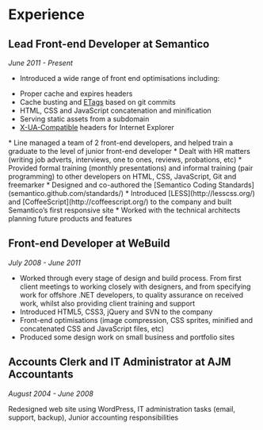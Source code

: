 
# Experience


## Lead Front-end Developer at Semantico
_June 2011 - Present_

* Introduced a wide range of front end optimisations including:
<ul>
    <li>Proper cache and expires headers</li>
    <li>Cache busting and <a href="http://en.wikipedia.org/wiki/HTTP_ETag">ETags</a> based on git commits</li>
    <li>HTML, CSS and JavaScript concatenation and minification</li>
    <li>Serving static assets from a subdomain</li>
    <li><a href="http://msdn.microsoft.com/en-gb/library/cc288325(v=vs.85).aspx">X-UA-Compatible</a> headers for Internet Explorer</li>
</ul>
* Line managed a team of 2 front-end developers, and helped train a graduate to the level of junior front-end developer
* Dealt with HR matters (writing job adverts, interviews, one to ones, reviews, probations, etc)
* Provided formal training (monthly presentations) and informal training (pair programming) to other developers on HTML, CSS, JavaScript, Git and freemarker
* Designed and co-authored the [Semantico Coding Standards](semantico.github.com/standards/)
* Introduced [LESS](http://lesscss.org/) and [CoffeeScript](http://coffeescript.org/) to the company and built Semantico’s first responsive site
* Worked with the technical architects planning future products and features


## Front-end Developer at WeBuild
_July 2008 - June 2011_

* Worked through every stage of design and build process. From first client meetings to working closely with designers, and from specifying work for offshore .NET developers, to quality assurance on received work, whilst also providing client training and support
* Introduced HTML5, CSS3, jQuery and SVN to the company
* Front-end optimisations (image compression, CSS sprites, minified and concatenated CSS and JavaScript files, etc)
* Produced some design work on small business and portfolio sites


## Accounts Clerk and IT Administrator at AJM Accountants
_August 2004 - June 2008_

Redesigned web site using WordPress, IT administration tasks (email, support, backup), Junior accounting responsibilities
